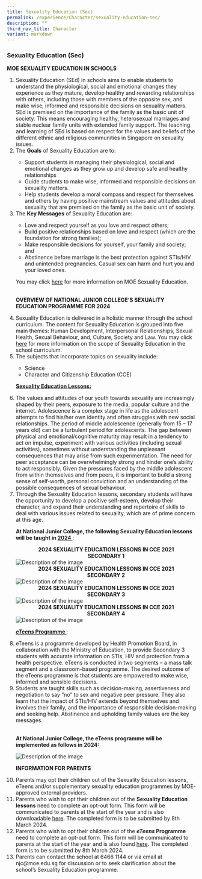 ```yaml
---
title: Sexuality Education (Sec)
permalink: /experience/Character/sexuality-education-sec/
description: ""
third_nav_title: Character
variant: markdown
---
```

### Sexuality Education (Sec)

**MOE SEXUALITY EDUCATION IN SCHOOLS**
<ol>
<li>Sexuality Education (SEd) in schools aims to enable students to understand the physiological, social and emotional changes they experience as they mature, develop healthy and rewarding relationships with others, including those with members of the opposite sex, and make wise, informed and responsible decisions on sexuality matters. SEd is premised on the importance of the family as the basic unit of society. This means encouraging healthy, heterosexual marriages and stable nuclear family units with extended family support. The teaching and learning of SEd is based on respect for the values and beliefs of the different ethnic and religious communities in Singapore on sexuality issues.</li>

<li>The <b>Goals</b> of Sexuality Education are to:</li>
<ul>
<li>Support students in managing their physiological, social and emotional changes as they grow up and develop safe and healthy relationships</li>
<li>Guide students to make wise, informed and responsible decisions on sexuality matters.</li>
<li>Help students develop a moral compass and respect for themselves and others by having positive mainstream values and attitudes about sexuality that are premised on the family as the basic unit of society.</li>
</ul>

<li>The <b>Key Messages</b> of Sexuality Education are:</li>
<ul>
<li>Love and respect yourself as you love and respect others;</li>
<li>Build positive relationships based on love and respect (which are the foundation for strong families);</li>
<li>Make responsible decisions for yourself, your family and society; and</li>
<li>Abstinence before marriage is the best protection against STIs/HIV and unintended pregnancies. Casual sex can harm and hurt you and your loved ones.</li>
</ul>

You may click <a href="https://go.gov.sg/moe-sexuality-education">here</a> for more information on MOE Sexuality Education.<br><br>

<b>OVERVIEW OF NATIONAL JUNIOR COLLEGE’S SEXUALITY EDUCATION PROGRAMME FOR 2024</b>

<li>Sexuality Education is delivered in a holistic manner through the school curriculum. The content for Sexuality Education is grouped into five main themes: Human Development, Interpersonal Relationships, Sexual Health, Sexual Behaviour, and, Culture, Society and Law. You may click <a href="https://go.gov.sg/moe-sexuality-education-scope">here</a> for more information on the scope of Sexuality Education in the school curriculum.</li>

<li>The subjects that incorporate topics on sexuality include:</li>
<ul>
<li>Science</li>
<li>Character and Citizenship Education (CCE)</li>
</ul>

<b><u> Sexuality Education Lessons: </u></b>

<li>The values and attitudes of our youth towards sexuality are increasingly shaped by their peers, exposure to the media, popular culture and the internet. Adolescence is a complex stage in life as the adolescent attempts to find his/her own identity and often struggles with new social relationships. The period of middle adolescence (generally from 15 – 17 years old) can be a turbulent period for adolescents. The gap between physical and emotional/cognitive maturity may result in a tendency to act on impulse, experiment with various activities (including sexual activities), sometimes without understanding the unpleasant consequences that may arise from such experimentation. The need for peer acceptance can be overwhelmingly strong and hinder one’s ability to act responsibly.  Given the pressures faced by the middle adolescent from within themselves and from peers, it is important to build a strong sense of self-worth, personal conviction and an understanding of the possible consequences of sexual behaviour.</li>

<li>Through the Sexuality Education lessons, secondary students will have the opportunity to develop a positive self-esteem, develop their character, and expand their understanding and repertoire of skills to deal with various issues related to sexuality, which are of prime concern at this age.</li>


 <b>At National Junior College, the following Sexuality Education lessons will be taught in <u> 2024 </u></b>:

<center> <b> 2024 SEXUALITY EDUCATION LESSONS IN CCE 2021 <br> SECONDARY 1 </b> </center>

<img alt="Description of the image" src="/images/For%20Sexual%20Education%20JC%20&amp;%20Sec/1SEC.png">
	
<center> <b> 2024 SEXUALITY EDUCATION LESSONS IN CCE 2021 <br> SECONDARY 2 </b> </center>

<img alt="Description of the image" src="/images/For%20Sexual%20Education%20JC%20&amp;%20Sec/2SEC.png">

<center> <b> 2024 SEXUALITY EDUCATION LESSONS IN CCE 2021 <br> SECONDARY 3 </b> </center>

<img alt="Description of the image" src="/images/For%20Sexual%20Education%20JC%20&amp;%20Sec/3SEC.png">

<center> <b> 2024 SEXUALITY EDUCATION LESSONS IN CCE 2021 <br> SECONDARY 4 </b> </center>

<img alt="Description of the image" src="/images/For%20Sexual%20Education%20JC%20&amp;%20Sec/4SEC.png">

<br>
	
<b><u> <i>eTeens</i> Programme </u> </b>:

<li>eTeens is a programme developed by Health Promotion Board, in collaboration with the Ministry of Education, to provide Secondary 3 students with accurate information on STIs, HIV and protection from a health perspective. eTeens is conducted in two segments – a mass talk segment and a classroom-based programme. The desired outcome of the eTeens programme is that students are empowered to make wise, informed and sensible decisions.</li>

<li>Students are taught skills such as decision-making, assertiveness and negotiation to say “no” to sex and negative peer pressure. They also learn that the impact of STIs/HIV extends beyond themselves and involves their family, and the importance of responsible decision-making and seeking help. Abstinence and upholding family values are the key messages.</li>

<br>

<b>At National Junior College, the eTeens programme will be implemented as follows in 2024:</b>

<img alt="Description of the image" src="/images/For%20Sexual%20Education%20JC%20&amp;%20Sec/11_SED_SEC.png">

<br>
	
<b>INFORMATION FOR PARENTS</b>

<li>Parents may opt their children out of the Sexuality Education lessons, eTeens and/or supplementary sexuality education programmes by MOE-approved external providers.</li>

<li>Parents who wish to opt their children out of the <b>Sexuality Education lessons</b> need to complete an opt-out form. This form will be communicated to parents at the start of the year and is also downloadable <a href="https://form.gov.sg/65b0da647091a98ec324400b">here</a>. The completed form is to be submitted by 8th March 2024.</li>

<li>Parents who wish to opt their children out of the <b> <i>eTeens</i> Programme </b> need to complete an opt-out form. This form will be communicated to parents at the start of the year and is also found <a href="https://form.gov.sg/65b0da2190d4ae5b33259254">here</a>.  The completed form is to be submitted by 8th March 2024.</li>

<li>Parents can contact the school at 6466 1144 or via email at njc@moe.edu.sg for discussion or to seek clarification about the school’s Sexuality Education programme.</li>
</ol>